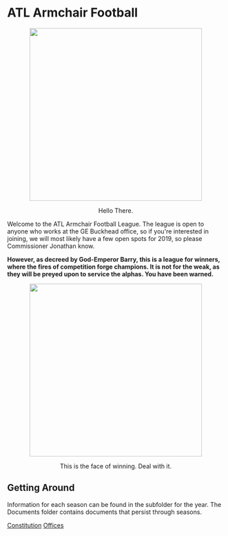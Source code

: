 # ATL Armchair Football

<p align="center">
    <img src='https://media1.tenor.com/images/fcfbcc43e43a1d6df2a1a08340334c16/tenor.gif' align="middle" width="400px">
</p>

<p align="center">
    Hello There.
</p>

Welcome to the ATL Armchair Football League.  The league is open to anyone who works at the GE Buckhead office, so if you're interested in joining, we will most likely have a few open spots for 2019, so please Commissioner Jonathan know.

**However, as decreed by God-Emperor Barry, this is a league for winners, where the fires of competition forge champions.  It is not for the weak, as they will be preyed upon to service the alphas.  You have been warned.**

<p align="center">
    <img src='https://az616578.vo.msecnd.net/files/2016/07/08/6360355972208043281905013204_trumpdrakehat%20(1).jpg' align="middle" width="400px">
</p>

<p align="center">
    This is the face of winning.  Deal with it.
</p>

## Getting Around

Information for each season can be found in the subfolder for the year.  The Documents folder contains documents that persist through seasons.

[Constitution](https://github.build.ge.com/CloudPod/armchair-football/blob/master/Documents/constitution.md)
[Offices](https://github.build.ge.com/CloudPod/armchair-football/blob/master/Documents/offices.md)